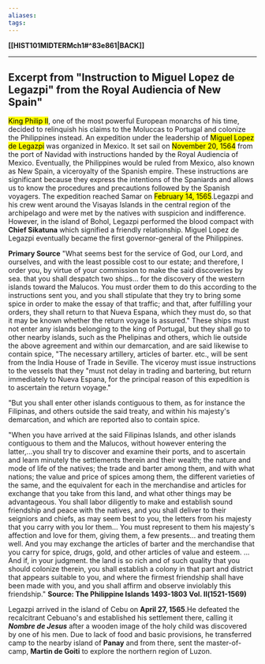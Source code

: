 ```yaml
---
aliases:
tags:
---
```

**[[HIST101MIDTERMch1#^83e861|BACK]]**

---
## Excerpt from "Instruction to Miguel Lopez de Legazpi" from the Royal Audiencia of New Spain"
<mark class="hltr-blue">King Philip II</mark>, one of the most powerful European monarchs of his time, decided to relinquish his claims to the Moluccas to Portugal and colonize the Philippines instead. An expedition under the leadership of <mark class="hltr-blue">Miguel Lopez de Legazpi</mark> was organized in Mexico. It set sail on <mark class="hltr-lightgreen">November 20, 1564</mark> from the port of Navidad with instructions handed by the Royal Audiencia of Mexico. Eventually, the Philippines would be ruled from Mexico, also known as New Spain, a viceroyalty of the Spanish empire. These instructions are significant because they express the intentions of the Spaniards and allows us to know the procedures and precautions followed by the Spanish voyagers. The expedition reached Samar on <mark class="hltr-lightgreen">February 14, 1565</mark>.Legazpi and his crew went around the Visayas Islands in the central region of the archipelago and were met by the natives with suspicion and indifference. However, in the island of Bohol, Legazpi performed the blood compact with **Chief Sikatuna** which signified a friendly relationship. Miguel Lopez de Legazpi eventually became the first governor-general of the Philippines.

**Primary Source**
"What seems best for the service of God, our Lord, and ourselves, and with the least possible cost to our estate; and therefore, I order you, by virtue of your commission to make the said discoveries by sea. that you shall despatch two ships... for the discovery of the western islands toward the Malucos. You must order them to do this according to the instructions sent you, and you shall stipulate that they try to bring some spice in order to make the essay of that traffic; and that, after fulfilling your orders, they shall return to that Nueva Espana, which they must do, so that it may be known whether the return voyage Is assured." These ships must not enter any islands belonging to the king of Portugal, but they shall go to other nearby islands, such as the Phelipinas and others, which lie outside the above agreement and within our demarcation, and are said likewise to contain spice, "The necessary artillery, articles of barter. etc., will be sent from the India House of Trade in Seville. The viceroy must issue instructions to the vessels that they "must not delay in trading and bartering, but return immediately to Nueva Espana, for the principal reason of this expedition is to ascertain the return voyage."

"But you shall enter other islands contiguous to them, as for instance the Filipinas, and others outside the said treaty, and within his majesty's demarcation, and which are reported also to contain spice.

"When you have arrived at the said Filipinas Islands, and other islands contiguous to them and the Malucos, without however entering the latter,...you shall try to discover and examine their ports, and to ascertain and learn minutely the settlements therein and their wealth; the nature and mode of life of the natives; the trade and barter among them, and with what nations; the value and price of spices among them, the different varieties of the same, and the equivalent for each in the merchandise and articles for exchange that you take from this land, and what other things may be advantageous. You shall labor diligently to make and establish sound friendship and peace with the natives, and you shall deliver to their seigniors and chiefs, as may seem best to you, the letters from his majesty that you carry with you lor them... You must represent to them his majesty's affection and love for them, giving them, a few presents... and treating them well. And you may exchange the articles of barter and the merchandise that you carry for spice, drugs, gold, and other articles of value and esteem. ... And if, in your judgment. the land is so rich and of such quality that you should colonize therein, you shall establish a colony in that part and district that appears suitable to you, and where the firmest friendship shall have been made with you, and you shall affirm and observe inviolably this friendship."
**Source: The Philippine Islands 1493-1803 Vol. ll(1521-1569)**

Legazpi arrived in the island of Cebu on **April 27, 1565**.He defeated the recalcitrant Cebuano's and established his settlement there, calling it ***Nombre de Jesus*** after a wooden image of the holy child was discovered by one of his men. Due to lack of food and basic provisions, he transferred camp to the nearby island of **Panay** and from there, sent the master-of-camp, **Martin de Goiti** to explore the northern region of Luzon.